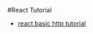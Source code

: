 #React Tutorial
* [react basic http tutorial ](http://jasonwatmore.com/post/2018/09/11/react-basic-http-authentication-tutorial-example)